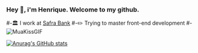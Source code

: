 ### Hey 👋, i'm Henrique. Welcome to my github.

#-🏛️ I work at [Safra Bank](https://safra.com.br)
#-✏️ Trying to master front-end development
#-![MuaKissGIF](https://user-images.githubusercontent.com/40086551/143373326-efdd2123-f9b4-4616-8899-a05b5b7f9c65.gif)

[![Anurag's GitHub stats](https://github-readme-stats.vercel.app/api?username=albuquerquefs)](https://github.com/anuraghazra/github-readme-stats)
